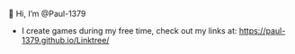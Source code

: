 👋 Hi, I’m @Paul-1379
- I create games during my free time, check out my links at: https://paul-1379.github.io/Linktree/

<!---
Paul-1379/Paul-1379 is a ✨ special ✨ repository because its `README.md` (this file) appears on your GitHub profile.
You can click the Preview link to take a look at your changes.
--->
